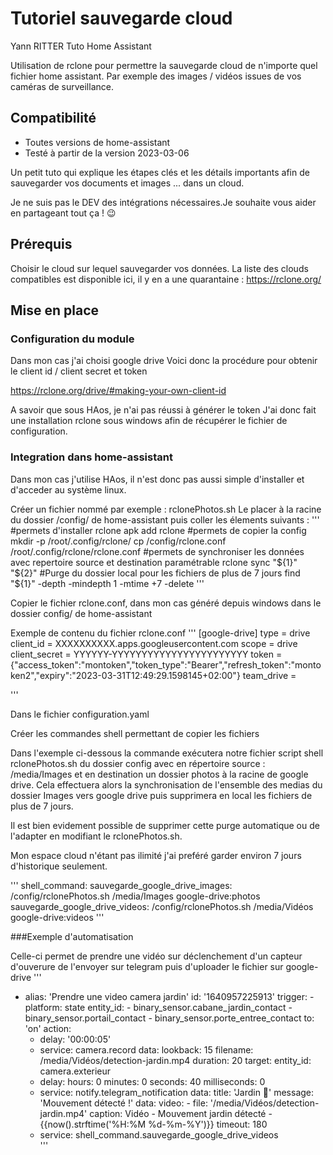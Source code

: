 # Tutoriel sauvegarde cloud
Yann RITTER Tuto Home Assistant 

Utilisation de rclone pour permettre la sauvegarde cloud de n'importe quel fichier home assistant.
Par exemple des images / vidéos issues de vos caméras de surveillance.

## Compatibilité
- Toutes versions de home-assistant
- Testé à partir de la version 2023-03-06

Un petit tuto qui explique les étapes clés et les détails importants afin de sauvegarder vos documents et images ... dans un cloud.


Je ne suis pas le DEV des intégrations nécessaires.Je souhaite vous aider en partageant tout ça ! 😉


## Prérequis

Choisir le cloud sur lequel sauvegarder vos données.
La liste des clouds compatibles est disponible ici, il y en a une quarantaine : https://rclone.org/


## Mise en place 

### Configuration du module 


Dans mon cas j'ai choisi google drive
Voici donc la procédure pour obtenir le client id / client secret et token

https://rclone.org/drive/#making-your-own-client-id

A savoir que sous HAos, je n'ai pas réussi à générer le token
J'ai donc fait une installation rclone sous windows afin de récupérer le fichier de configuration.

### Integration dans home-assistant 


Dans mon cas j'utilise HAos, il n'est donc pas aussi simple d'installer et d'acceder au système linux.

Créer un fichier nommé par exemple : rclonePhotos.sh
Le placer à la racine du dossier /config/ de home-assistant puis coller les élements suivants :
'''
#permets d'installer rclone
apk add rclone
#permets de copier la config
mkdir -p /root/.config/rclone/
cp /config/rclone.conf /root/.config/rclone/rclone.conf
#permets de synchroniser les données avec repertoire source et destination paramétrable
rclone sync "${1}" "${2}"
#Purge du dossier local pour les fichiers de plus de 7 jours
find "${1}" -depth -mindepth 1 -mtime +7 -delete
'''


Copier le fichier rclone.conf, dans mon cas généré depuis windows dans le dossier config/ de home-assistant

Exemple de contenu du fichier rclone.conf
'''
[google-drive]
type = drive
client_id = XXXXXXXXXX.apps.googleusercontent.com
scope = drive
client_secret = YYYYYY-YYYYYYYYYYYYYYYYYYYYYYY
token = {"access_token":"montoken","token_type":"Bearer","refresh_token":"montoken2","expiry":"2023-03-31T12:49:29.1598145+02:00"}
team_drive = 

'''

Dans le fichier configuration.yaml

Créer les commandes shell permettant de copier les fichiers

Dans l'exemple ci-dessous la commande exécutera notre fichier script shell rclonePhotos.sh du dossier config avec en répertoire source : /media/Images et en destination un dossier photos à la racine de google drive.
Cela effectuera alors la synchronisation de l'ensemble des medias du dossier Images vers google drive puis supprimera en local les fichiers de plus de 7 jours.

Il est bien evidement possible de supprimer cette purge automatique ou de l'adapter en modifiant le rclonePhotos.sh.

Mon espace cloud n'étant pas ilimité j'ai preféré garder environ 7 jours d'historique seulement. 

'''
shell_command:
  sauvegarde_google_drive_images: /config/rclonePhotos.sh /media/Images google-drive:photos
  sauvegarde_google_drive_videos: /config/rclonePhotos.sh /media/Vidéos google-drive:videos
'''

###Exemple d'automatisation 

Celle-ci permet de prendre une vidéo sur déclenchement d'un capteur d'ouverure
de l'envoyer sur telegram puis d'uploader le fichier sur google-drive
'''
- alias: 'Prendre une video camera jardin'
  id: '1640957225913' 
  trigger:
      - platform: state
        entity_id: 
          - binary_sensor.cabane_jardin_contact
          - binary_sensor.portail_contact
          - binary_sensor.porte_entree_contact
        to: 'on'
  action:
    - delay: '00:00:05'
    - service: camera.record
      data:
        lookback: 15
        filename: /media/Vidéos/detection-jardin.mp4
        duration: 20
      target:
        entity_id: camera.exterieur
    - delay:
        hours: 0
        minutes: 0
        seconds: 40
        milliseconds: 0
    - service: notify.telegram_notification
      data:
        title: 'Jardin 📸'
        message: 'Mouvement détecté !'
        data:
          video:
            - file: '/media/Vidéos/detection-jardin.mp4'
              caption: Vidéo - Mouvement jardin détecté - {{now().strftime('%H:%M %d-%m-%Y')}}
              timeout: 180
    - service: shell_command.sauvegarde_google_drive_videos  
'''